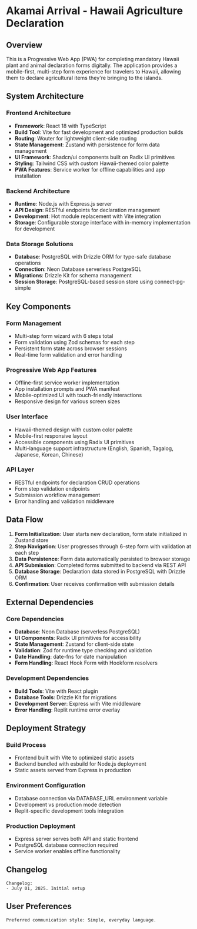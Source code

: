 # Akamai Arrival - Hawaii Agriculture Declaration

## Overview

This is a Progressive Web App (PWA) for completing mandatory Hawaii plant and animal declaration forms digitally. The application provides a mobile-first, multi-step form experience for travelers to Hawaii, allowing them to declare agricultural items they're bringing to the islands.

## System Architecture

### Frontend Architecture
- **Framework**: React 18 with TypeScript
- **Build Tool**: Vite for fast development and optimized production builds
- **Routing**: Wouter for lightweight client-side routing
- **State Management**: Zustand with persistence for form data management
- **UI Framework**: Shadcn/ui components built on Radix UI primitives
- **Styling**: Tailwind CSS with custom Hawaii-themed color palette
- **PWA Features**: Service worker for offline capabilities and app installation

### Backend Architecture
- **Runtime**: Node.js with Express.js server
- **API Design**: RESTful endpoints for declaration management
- **Development**: Hot module replacement with Vite integration
- **Storage**: Configurable storage interface with in-memory implementation for development

### Data Storage Solutions
- **Database**: PostgreSQL with Drizzle ORM for type-safe database operations
- **Connection**: Neon Database serverless PostgreSQL
- **Migrations**: Drizzle Kit for schema management
- **Session Storage**: PostgreSQL-based session store using connect-pg-simple

## Key Components

### Form Management
- Multi-step form wizard with 6 steps total
- Form validation using Zod schemas for each step
- Persistent form state across browser sessions
- Real-time form validation and error handling

### Progressive Web App Features
- Offline-first service worker implementation
- App installation prompts and PWA manifest
- Mobile-optimized UI with touch-friendly interactions
- Responsive design for various screen sizes

### User Interface
- Hawaii-themed design with custom color palette
- Mobile-first responsive layout
- Accessible components using Radix UI primitives
- Multi-language support infrastructure (English, Spanish, Tagalog, Japanese, Korean, Chinese)

### API Layer
- RESTful endpoints for declaration CRUD operations
- Form step validation endpoints
- Submission workflow management
- Error handling and validation middleware

## Data Flow

1. **Form Initialization**: User starts new declaration, form state initialized in Zustand store
2. **Step Navigation**: User progresses through 6-step form with validation at each step
3. **Data Persistence**: Form data automatically persisted to browser storage
4. **API Submission**: Completed forms submitted to backend via REST API
5. **Database Storage**: Declaration data stored in PostgreSQL with Drizzle ORM
6. **Confirmation**: User receives confirmation with submission details

## External Dependencies

### Core Dependencies
- **Database**: Neon Database (serverless PostgreSQL)
- **UI Components**: Radix UI primitives for accessibility
- **State Management**: Zustand for client-side state
- **Validation**: Zod for runtime type checking and validation
- **Date Handling**: date-fns for date manipulation
- **Form Handling**: React Hook Form with Hookform resolvers

### Development Dependencies
- **Build Tools**: Vite with React plugin
- **Database Tools**: Drizzle Kit for migrations
- **Development Server**: Express with Vite middleware
- **Error Handling**: Replit runtime error overlay

## Deployment Strategy

### Build Process
- Frontend built with Vite to optimized static assets
- Backend bundled with esbuild for Node.js deployment
- Static assets served from Express in production

### Environment Configuration
- Database connection via DATABASE_URL environment variable
- Development vs production mode detection
- Replit-specific development tools integration

### Production Deployment
- Express server serves both API and static frontend
- PostgreSQL database connection required
- Service worker enables offline functionality

## Changelog

```
Changelog:
- July 01, 2025. Initial setup
```

## User Preferences

```
Preferred communication style: Simple, everyday language.
```
